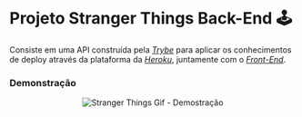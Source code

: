 # Projeto Stranger Things Back-End 🕹

Consiste em uma API construída pela _[Trybe](https://www.betrybe.com)_ para aplicar os conhecimentos de deploy através da plataforma da _[Heroku](https://www.heroku.com/)_, juntamente com o _[Front-End](https://github.com/guilherme-ac-fernandes/stranger-things-frontend)_. 

### Demonstração

<p align="center">
  <img src="https://github.com/guilherme-ac-fernandes/stranger-things-backend/blob/main/stranger-things.gif" alt="Stranger Things Gif - Demostração"/>
</p>
